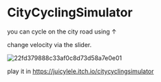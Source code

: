 # CityCyclingSimulator
you can cycle on the city road using ↑

change velocity via the slider.

![22fd379888c33af0c8d73d58a7e0e01](https://user-images.githubusercontent.com/96647323/183293060-e483bbb1-abc5-42f4-af7a-f1d49e68d967.png)


play it in https://juicylele.itch.io/citycyclingsimulator
